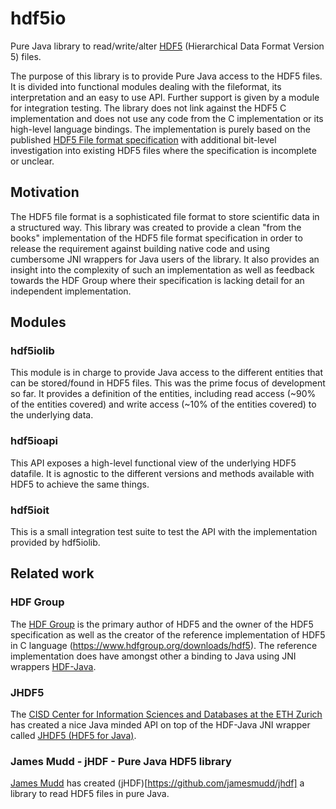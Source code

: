 # hdf5io
Pure Java library to read/write/alter [HDF5](https://www.hdfgroup.org/solutions/hdf5/) (Hierarchical Data Format Version 5) files.

The purpose of this library is to provide Pure Java access to the HDF5 files. It is divided into functional modules dealing with the fileformat,
its interpretation and an easy to use API. Further support is given by a module for integration testing.
The library does not link against the HDF5 C implementation and does not use any code from the C implementation or its high-level language bindings. 
The implementation is purely based on the published [HDF5 File format specification](https://bitbucket.hdfgroup.org/pages/HDFFV/hdf5doc/master/browse/html/H5.format.html) with additional bit-level investigation into existing HDF5 files where the specification is incomplete or unclear.

## Motivation
The HDF5 file format is a sophisticated file format to store scientific data in a structured way. This library was created to provide a clean "from the books" implementation of the HDF5 file format specification in order to release the requirement against building native code and using cumbersome JNI wrappers for Java users of the library. It also provides an insight into the complexity of such an implementation as well as feedback towards the HDF Group where their specification is lacking detail for an independent implementation.

## Modules
### hdf5iolib
This module is in charge to provide Java access to the different entities that can be stored/found in HDF5 files. This was the prime focus of development so far. It provides a definition of the entities, including read access (~90% of the entities covered) and write access (~10% of the entities covered) to the underlying data.

### hdf5ioapi
This API exposes a high-level functional view of the underlying HDF5 datafile. It is agnostic to the different versions and methods available with HDF5 to achieve the same things.

### hdf5ioit
This is a small integration test suite to test the API with the implementation provided by hdf5iolib.


## Related work
### HDF Group
The [HDF Group](https://www.hdfgroup.org) is the primary author of HDF5 and the owner of the HDF5 specification as well as the creator of the reference implementation of HDF5 in C language (https://www.hdfgroup.org/downloads/hdf5).
The reference implementation does have amongst other a binding to Java using JNI wrappers [HDF-Java](https://portal.hdfgroup.org/display/support/HDF-Java).

### JHDF5
The [CISD Center for Information Sciences and Databases at the ETH Zurich](https://wiki-bsse.ethz.ch/display/CISD) has created a nice Java minded API on top of the HDF-Java JNI wrapper called [JHDF5 (HDF5 for Java)](https://wiki-bsse.ethz.ch/display/JHDF5).

### James Mudd - jHDF - Pure Java HDF5 library
[James Mudd](https://github.com/jamesmudd) has created (jHDF)[https://github.com/jamesmudd/jhdf] a library to read HDF5 files in pure Java.

